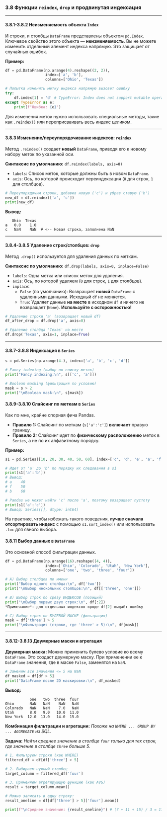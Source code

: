 ### 3.8 Функции `reindex`, `drop` и продвинутая индексация

---

#### 3.8.1-3.8.2 Неизменяемость объекта `Index`

И строки, и столбцы `DataFrame` представлены объектом `pd.Index`. Ключевое свойство этого объекта — **неизменяемость**. Вы не можете изменить отдельный элемент индекса напрямую. Это защищает от случайных ошибок.

**Пример:**
```python
df = pd.DataFrame(np.arange(4).reshape((2, 2)), 
                  index=['a', 'b'], 
                  columns=['Ohio', 'Texas'])

# Попытка изменить метку индекса напрямую вызовет ошибку
try:
    df.index[1] = 'd' # TypeError: Index does not support mutable operations
except TypeError as e:
    print(f"Ошибка: {e}")
```
Для изменения меток нужно использовать специальные методы, такие как `.reindex()` или переприсваивать весь индекс целиком.

---

#### 3.8.3 Изменение/переупорядочивание индексов: `reindex`

Метод `.reindex()` создает **новый** `DataFrame`, приводя его к новому набору меток по указанной оси.

**Синтаксис по умолчанию:**
`df.reindex(labels, axis=0)`

*   `labels`: Список меток, которые должны быть в новом `DataFrame`.
*   `axis`: Ось, по которой происходит переиндексация (`0` для строк, `1` для столбцов).

```python
# Переупорядочим строки, добавив новую ('c') и убрав старую ('b')
new_df = df.reindex(['a', 'c'])
print(new_df)
```
**Вывод:**
```
   Ohio  Texas
a   0.0    1.0
c   NaN    NaN  # <-- Новая строка, заполнена NaN
```
---

#### 3.8.4-3.8.5 Удаление строк/столбцов: `drop`

Метод `.drop()` используется для удаления данных по меткам.

**Синтаксис по умолчанию:**
`df.drop(labels, axis=0, inplace=False)`

*   `labels`: Одна метка или список меток для удаления.
*   `axis`: Ось, по которой удаляем (`0` для строк, `1` для столбцов).
*   `inplace`:
    *   `False` (по умолчанию): Возвращает **новый** `DataFrame` с удаленными данными. Исходный `df` не меняется.
    *   `True`: Удаляет данные **на месте** в исходном `df` и ничего не возвращает (`None`). **Используйте с осторожностью!**

```python
# Удаление строки 'a' (возвращает новый df)
df_after_drop = df.drop('a', axis=0)

# Удаление столбца 'Texas' на месте
df.drop('Texas', axis=1, inplace=True) 
```

---


#### 3.8.7-3.8.8 Индексация в `Series`

```python
s = pd.Series(np.arange(4.), index=['a', 'b', 'c', 'd'])

# Fancy indexing (выбор по списку меток)
print("Fancy indexing:\n", s[['c', 'a']])

# Boolean masking (фильтрация по условию)
mask = s > 2
print("\nBoolean mask:\n", s[mask])
```

#### 3.8.9-3.8.10 Слайсинг по меткам в `Series`

Как по мне, крайне спорная фича Pandas.

*   **Правило 1:** Слайсинг по меткам (`s['a':'c']`) **включает** правую границу.
*   **Правило 2:** Слайсинг идет по **физическому расположению** меток в `Series`, а не по их алфавитному порядку.

**Пример:**
```python
s1 = pd.Series([10, 20, 30, 40, 50, 60], index=['c', 'd', 'e', 'a', 'f', 'b'])

# Идет от 'a' до 'b' по порядку их следования в s1
print(s1['a':'b']) 
# Вывод:
# a    40
# f    50
# b    60

# Pandas не может найти 'c' после 'a', поэтому возвращает пустоту
print(s1['a':'c'])
# Вывод: Series([], dtype: int64)
```
На практике, чтобы избежать такого поведения, **лучше сначала отсортировать индекс** с помощью `s1.sort_index()` или использовать `.loc` для явного выбора.

#### 3.8.11 Выбор данных в `DataFrame`

Это основной способ фильтрации данных.

```python
df = pd.DataFrame(np.arange(16).reshape((4, 4)),
                  index=['Ohio', 'Colorado', 'Utah', 'New York'],
                  columns=['one', 'two', 'three', 'four'])

# A) Выбор столбцов по имени
print("Выбор одного столбца:\n", df['two'])
print("\nВыбор нескольких столбцов:\n", df[['three', 'one']])

# B) Выбор строк по срезу ИНДЕКСОВ (позиций)
print("\nВыбор первых двух строк:\n", df[:2])
*Примечание*: для отдельных индексов вроде df[2] выдаёт ошибку

# C) Выбор строк по БУЛЕВОЙ МАСКЕ (фильтрация)
mask = df['three'] > 5
print("\nФильтрация (строки, где 'three' > 5):\n", df[mask])
```

---
#### 3.8.12-3.8.13 Двумерные маски и агрегация

**Двумерная маска:**
Можно применить булево условие ко всему `DataFrame`. Это создаст двумерную маску. При применении ее к `DataFrame` значения, где в маске `False`, заменятся на `NaN`.

```python
# Заменим все значения <= 5 на NaN
df_masked = df[df > 5]
print("DataFrame после 2D маскировки:\n", df_masked)
```
**Вывод:**
```
           one   two  three  four
Ohio       NaN   NaN    NaN   NaN
Colorado   NaN   NaN    7.0   NaN
Utah       8.0   9.0   10.0  11.0
New York  12.0  13.0   14.0  15.0
```

**Комбинация фильтрации и агрегации:**
*Похоже на `WHERE ... GROUP BY ... AGGREGATE` из SQL.*

**Задача:** *Найти среднее значение в столбце `four` только для тех строк, где значение в столбце `three` больше 5.*
```python
# 1. Фильтруем строки (как WHERE)
filtered_df = df[df['three'] > 5]

# 2. Выбираем нужный столбец
target_column = filtered_df['four']

# 3. Применяем агрегирующую функцию (как AVG)
result = target_column.mean()

# Можно записать в одну строку:
result_oneline = df[df['three'] > 5]['four'].mean()

print(f"\nСреднее значение: {result_oneline}") # (7 + 11 + 15) / 3 = 11.0
```
